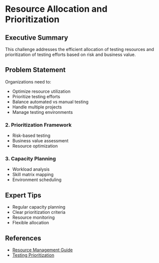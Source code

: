 # Resource Allocation and Prioritization

<ChallengeDifficulty :rating="3" />
<TimeEstimate time="Ongoing" />

## Executive Summary
This challenge addresses the efficient allocation of testing resources and prioritization of testing efforts based on risk and business value.

## Problem Statement
Organizations need to:
- Optimize resource utilization
- Prioritize testing efforts
- Balance automated vs manual testing
- Handle multiple projects
- Manage testing environments

### 2. Prioritization Framework
- Risk-based testing
- Business value assessment
- Resource optimization

### 3. Capacity Planning
- Workload analysis
- Skill matrix mapping
- Environment scheduling

## Expert Tips
- Regular capacity planning
- Clear prioritization criteria
- Resource monitoring
- Flexible allocation

## References
- [Resource Management Guide](https://example.com/resource-management)
- [Testing Prioritization](https://example.com/test-prioritization)